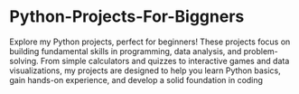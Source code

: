 # Python-Projects-For-Biggners
Explore my Python projects, perfect for beginners! These projects focus on building fundamental skills in programming, data analysis, and problem-solving. From simple calculators and quizzes to interactive games and data visualizations, my projects are designed to help you learn Python basics, gain hands-on experience, and develop a solid foundation in coding
